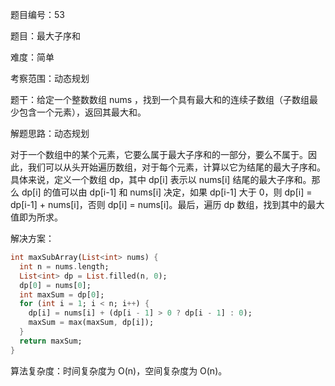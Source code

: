 题目编号：53

题目：最大子序和

难度：简单

考察范围：动态规划

题干：给定一个整数数组 nums ，找到一个具有最大和的连续子数组（子数组最少包含一个元素），返回其最大和。

解题思路：动态规划

对于一个数组中的某个元素，它要么属于最大子序和的一部分，要么不属于。因此，我们可以从头开始遍历数组，对于每个元素，计算以它为结尾的最大子序和。具体来说，定义一个数组 dp，其中 dp[i] 表示以 nums[i] 结尾的最大子序和。那么 dp[i] 的值可以由 dp[i-1] 和 nums[i] 决定，如果 dp[i-1] 大于 0，则 dp[i] = dp[i-1] + nums[i]，否则 dp[i] = nums[i]。最后，遍历 dp 数组，找到其中的最大值即为所求。

解决方案：

```dart
int maxSubArray(List<int> nums) {
  int n = nums.length;
  List<int> dp = List.filled(n, 0);
  dp[0] = nums[0];
  int maxSum = dp[0];
  for (int i = 1; i < n; i++) {
    dp[i] = nums[i] + (dp[i - 1] > 0 ? dp[i - 1] : 0);
    maxSum = max(maxSum, dp[i]);
  }
  return maxSum;
}
```

算法复杂度：时间复杂度为 O(n)，空间复杂度为 O(n)。